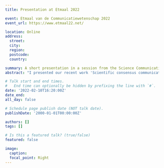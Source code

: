 ```yaml
---
title: Presentation at Etmaal 2022

event: Etmaal van de Communicatiewetenschap 2022
event_url: https://www.etmaal22.net/

location: Online
address:
  street: 
  city: 
  region: 
  postcode: 
  country: 

summary: A short presentation in a session from the Science Communication Division of NeFCA.
abstract: "I presented our recent work 'Scientific consensus communication about contested science: A preregistered meta-analysis'."

# Talk start and end times.
#   End time can optionally be hidden by prefixing the line with `#`.
date: '2022-02-10T16:20:00Z'
date_end: 
all_day: false

# Schedule page publish date (NOT talk date).
publishDate: '2000-01-01T00:00:00Z'

authors: []
tags: []

# Is this a featured talk? (true/false)
featured: false

image:
  caption: 
  focal_point: Right
---
```


